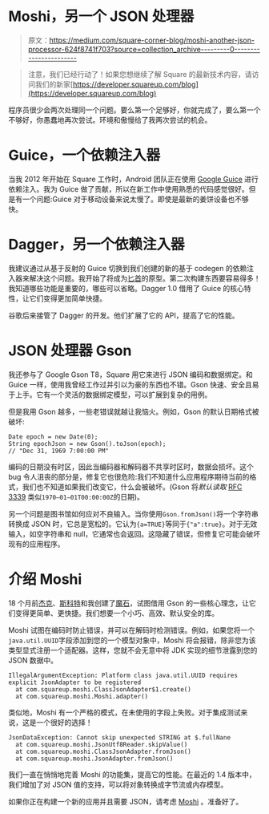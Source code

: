 # Moshi，另一个 JSON 处理器

> 原文：<https://medium.com/square-corner-blog/moshi-another-json-processor-624f8741f703?source=collection_archive---------0----------------------->

> 注意，我们已经行动了！如果您想继续了解 Square 的最新技术内容，请访问我们的新家[https://developer.squareup.com/blog](https://developer.squareup.com/blog)

程序员很少会两次处理同一个问题。要么第一个足够好，你就完成了，要么第一个不够好，你愚蠢地再次尝试。环境和傲慢给了我两次尝试的机会。

# Guice，一个依赖注入器

当我 2012 年开始在 Square 工作时，Android 团队正在使用 [Google Guice](https://github.com/google/guice) 进行依赖注入。我为 Guice 做了贡献，所以在新工作中使用熟悉的代码感觉很好。但是有一个问题:Guice 对于移动设备来说太慢了。即使是最新的姜饼设备也不够快。

# Dagger，另一个依赖注入器

我建议通过从基于反射的 Guice 切换到我们创建的新的基于 codegen 的依赖注入器来解决这个问题。我开始了将成为[匕首](https://github.com/google/dagger)的原型。第二次构建东西要容易得多！我知道哪些功能是重要的，哪些可以省略。Dagger 1.0 借用了 Guice 的核心特性，让它们变得更加简单快捷。

谷歌后来接管了 Dagger 的开发。他们扩展了它的 API，提高了它的性能。

# JSON 处理器 Gson

我还参与了 Google Gson T8，Square 用它来进行 JSON 编码和数据绑定。和 Guice 一样，使用我曾经工作过并引以为豪的东西也不错。Gson 快速、安全且易于上手。它有一个灵活的数据绑定模型，可以扩展到复杂的用例。

但是我用 Gson 越多，一些老错误就越让我恼火。例如，Gson 的默认日期格式被破坏:

```
Date epoch = new Date(0);
String epochJson = new Gson().toJson(epoch);
// "Dec 31, 1969 7:00:00 PM"
```

编码的日期没有时区，因此当编码器和解码器不共享时区时，数据会损坏。这个 bug 令人沮丧的部分是，修复它也很危险:我们不知道什么应用程序期待当前的格式，我们也不知道如果我们改变它，什么会被破坏。(Gson 将*默认读取* [RFC 3339](https://www.ietf.org/rfc/rfc3339.txt) 类似`1970–01–01T00:00:00Z`的日期)。

另一个问题是图书馆如何应对不良输入。当你使用`Gson.fromJson()`将一个字符串转换成 JSON 时，它总是宽松的。它认为`{a=TRUE}`等同于`{"a":true}`。对于无效输入，如空字符串和 null，它通常也会返回。这隐藏了错误，但修复它可能会破坏现有的应用程序。

# 介绍 Moshi

18 个月前[杰克](https://github.com/jakewharton/)、[斯科特](https://github.com/dragonsinth)和我创建了[魔石](https://github.com/square/moshi)，试图借用 Gson 的一些核心理念，让它们变得更简单、更快捷。我们想要一个小巧、高效、默认安全的库。

Moshi 试图在编码时防止错误，并可以在解码时检测错误。例如，如果您将一个`java.util.UUID`字段添加到您的一个模型对象中，Moshi 将会报错，除非您为该类型显式注册一个适配器。这样，您就不会无意中将 JDK 实现的细节泄露到您的 JSON 数据中。

```
IllegalArgumentException: Platform class java.util.UUID requires explicit JsonAdapter to be registered
  at com.squareup.moshi.ClassJsonAdapter$1.create()
  at com.squareup.moshi.Moshi.adapter()
```

类似地，Moshi 有一个严格的模式，在未使用的字段上失败。对于集成测试来说，这是一个很好的选择！

```
JsonDataException: Cannot skip unexpected STRING at $.fullNane
  at com.squareup.moshi.JsonUtf8Reader.skipValue()
  at com.squareup.moshi.ClassJsonAdapter.fromJson()
  at com.squareup.moshi.JsonAdapter.fromJson()
```

我们一直在悄悄地完善 Moshi 的功能集，提高它的性能。在最近的 1.4 版本中，我们增加了对 JSON 值的支持，可以将对象转换成字节流或内存模型。

如果你正在构建一个新的应用并且需要 JSON，请考虑 [Moshi](https://github.com/square/moshi) 。准备好了。